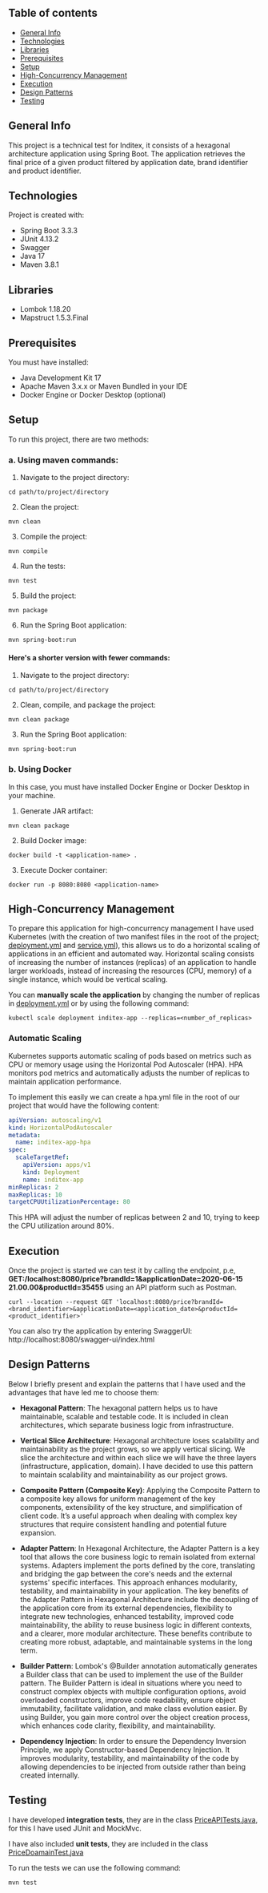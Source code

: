 ## Table of contents
* [General Info](#general-info)
* [Technologies](#technologies)
* [Libraries](#libraries)
* [Prerequisites](#prerequisites)
* [Setup](#setup)
* [High-Concurrency Management](#high-concurrency-management)
* [Execution](#execution)
* [Design Patterns](#design-patterns)
* [Testing](#testing)


## General Info
This project is a technical test for Inditex, it consists of a hexagonal architecture application using Spring Boot.
The application retrieves the final price of a given product filtered by application date, brand identifier and product
identifier.

## Technologies
Project is created with:
* Spring Boot 3.3.3
* JUnit 4.13.2
* Swagger 
* Java 17
* Maven 3.8.1

## Libraries
* Lombok 1.18.20
* Mapstruct 1.5.3.Final

## Prerequisites
You must have installed: 
* Java Development Kit 17
* Apache Maven 3.x.x or Maven Bundled in your IDE
* Docker Engine or Docker Desktop (optional)

## Setup
To run this project, there are two methods:

### a. Using maven commands:

1. Navigate to the project directory:

```
cd path/to/project/directory
```

2. Clean the project: 

```
mvn clean 
```

3. Compile the project: 

```
mvn compile
```

4. Run the tests: 

```
mvn test
```
5. Build the project:

```
mvn package
```

6. Run the Spring Boot application:

```
mvn spring-boot:run
```

#### Here's a shorter version with fewer commands:
1. Navigate to the project directory:

```
cd path/to/project/directory
```

2. Clean, compile, and package the project:

```
mvn clean package
```

3. Run the Spring Boot application:
```
mvn spring-boot:run
```

### b. Using Docker

In this case, you must have installed Docker Engine or Docker Desktop in your machine.

1. Generate JAR artifact: 
```
mvn clean package
```

2. Build Docker image: 
```
docker build -t <application-name> .
```

3. Execute Docker container: 
```
docker run -p 8080:8080 <application-name>
```

## High-Concurrency Management 
To prepare this application for high-concurrency management I have used Kubernetes (with the creation of two manifest files in the root 
of the project; [deployment.yml](./deployment.yml) and [service.yml](./service.yml)), this allows us to do a horizontal scaling of applications in an efficient and automated way. Horizontal scaling consists of increasing the number of instances (replicas) of an application to handle larger workloads, instead of increasing the resources (CPU, memory) of a single instance, which would be vertical scaling.

You can **manually scale the application** by changing the number of replicas in [deployment.yml](./deployment.yml) or by using the following
command:
```
kubectl scale deployment inditex-app --replicas=<number_of_replicas>
```
### Automatic Scaling

Kubernetes supports automatic scaling of pods based on metrics such as CPU or memory usage using the Horizontal Pod Autoscaler (HPA).
HPA monitors pod metrics and automatically adjusts the number of replicas to maintain application performance.

To implement this easily we can create a hpa.yml file in the root of our project that would have the following content:

```yaml
apiVersion: autoscaling/v1
kind: HorizontalPodAutoscaler
metadata:
  name: inditex-app-hpa
spec:
  scaleTargetRef:
    apiVersion: apps/v1
    kind: Deployment
    name: inditex-app
minReplicas: 2
maxReplicas: 10
targetCPUUtilizationPercentage: 80
```
This HPA will adjust the number of replicas between 2 and 10, trying to keep the CPU utilization around 80%.

## Execution

Once the project is started we can test it by calling the endpoint, p.e, **GET:/localhost:8080/price?brandId=1&applicationDate=2020-06-15 21.00.00&productId=35455** using an API platform such as Postman.  
```
curl --location --request GET 'localhost:8080/price?brandId=<brand_identifier>&applicationDate=<application_date>&productId=<product_identifier>'
```

You can also try the application by entering SwaggerUI: http://localhost:8080/swagger-ui/index.html

## Design Patterns 

Below I briefly present and explain the patterns that I have used and the advantages that have led me to choose them:

* **Hexagonal Pattern**: The hexagonal pattern helps us to have maintainable, scalable and testable code. It is included in
  clean architectures, which separate business logic from infrastructure.


* **Vertical Slice Architecture**: Hexagonal architecture loses scalability and maintainability as the project grows, so we apply vertical slicing. We slice the architecture 
 and within each slice we will have the three layers (infrastructure, application, domain). I have decided to use this pattern to maintain scalability and maintainability
 as our project grows.  


* **Composite Pattern (Composite Key)**: Applying the Composite Pattern to a composite key allows for uniform management of the key components, 
 extensibility of the key structure, and simplification of client code. It’s a useful approach when dealing with complex key structures that require 
 consistent handling and potential future expansion.  


* **Adapter Pattern**: In Hexagonal Architecture, the Adapter Pattern is a key tool that allows the core business logic to remain 
 isolated from external systems. Adapters implement the ports defined by the core, translating and bridging the gap between the core's 
 needs and the external systems' specific interfaces. This approach enhances modularity, testability, and maintainability in your application. 
 The key benefits of the Adapter Pattern in Hexagonal Architecture include the decoupling of the application core from its external dependencies, 
 flexibility to integrate new technologies, enhanced testability, improved code maintainability, the ability to reuse business logic in 
 different contexts, and a clearer, more modular architecture. These benefits contribute to creating more robust, adaptable, and maintainable systems in the long term.  


* **Builder Pattern**: Lombok's @Builder annotation automatically generates a Builder class that can be used to implement the use of the Builder pattern.
 The Builder Pattern is ideal in situations where you need to construct complex objects with multiple configuration options, 
 avoid overloaded constructors, improve code readability, ensure object immutability, facilitate validation, and make class 
 evolution easier. By using Builder, you gain more control over the object creation process, which enhances code clarity, flexibility, and maintainability.  


* **Dependency Injection**: In order to ensure the Dependency Inversion Principle, we apply Constructor-based Dependency Injection. 
 It improves modularity, testability, and maintainability of the code by allowing dependencies to be injected from outside rather than being created internally.

  
## Testing

I have developed **integration tests**, they are in the class [PriceAPITests.java](./src/test/java/com/jaimelucas/inditex/prices/infrastructure/inputadapter/http/PriceAPITests.java),
for this I have used JUnit and MockMvc.

I have also included **unit tests**, they are included in the class [PriceDoamainTest.java](./src/test/java/com/jaimelucas/inditex/prices/domain/PriceDomainTest.java)

To run the tests we can use the following command: 
```
mvn test
```